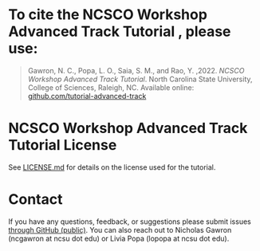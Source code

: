 
# To cite the NCSCO Workshop Advanced Track Tutorial , please use:

> Gawron, N. C., Popa, L. O., Saia, S. M., and Rao, Y. ,2022. *NCSCO Workshop Advanced Track Tutorial*. North Carolina State University, College of Sciences, Raleigh, NC. Available online: [github.com/tutorial-advanced-track](https://github.com/open-climate-data-science/tutorial-advanced-track)


#  NCSCO Workshop Advanced Track Tutorial License

See [LICENSE.md](LICENSE.md) for details on the license used for the tutorial.

# Contact

If you have any questions, feedback, or suggestions please submit issues [through GitHub (public)](https://github.com/open-climate-data-science/tutorial-advanced-track/issues). You can also reach out to Nicholas Gawron (ncgawron at ncsu dot edu) or Livia Popa (lopopa at ncsu dot edu).
